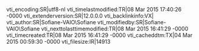 vti_encoding:SR|utf8-nl
vti_timelastmodified:TR|08 Mar 2015 17:40:26 -0000
vti_extenderversion:SR|12.0.0.0
vti_backlinkinfo:VX|
vti_author:SR|Sofiane-VAIO\\Sofiane
vti_modifiedby:SR|Sofiane-VAIO\\Sofiane
vti_nexttolasttimemodified:TR|08 Mar 2015 16:41:29 -0000
vti_timecreated:TR|08 Mar 2015 16:41:29 -0000
vti_cacheddtm:TX|04 Mar 2015 00:59:30 -0000
vti_filesize:IR|14913
